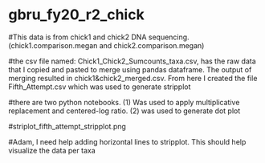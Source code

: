 # gbru_fy20_r2_chick


#This data is from chick1 and chick2 DNA sequencing.(chick1.comparison.megan and chick2.comparison.megan)

#the csv file named: Chick1_Chick2_Sumcounts_taxa.csv, has the raw data that I copied and pasted to merge using pandas dataframe. The output of merging resulted in chick1&chick2_merged.csv. From here I created the file Fifth_Attempt.csv which was used to generate stripplot

#there are two python notebooks. (1) Was used to apply multiplicative replacement and centered-log ratio. (2) was used to generate dot plot

#striplot_fifth_attempt_stripplot.png


#Adam, I need help adding horizontal lines to stripplot. This should help visualize the data per taxa
